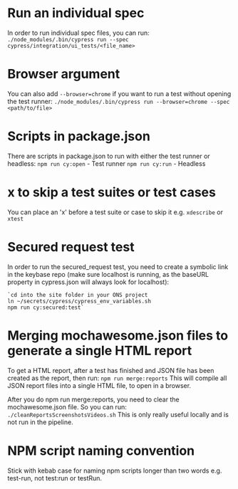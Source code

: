 # Run an individual spec
In order to run individual spec files, you can run:
    `./node_modules/.bin/cypress run --spec cypress/integration/ui_tests/<file_name>`

# Browser argument    
You can also add `--browser=chrome` if you want to run a test without opening the test runner:
    `./node_modules/.bin/cypress run --browser=chrome --spec <path/to/file>`
    
# Scripts in package.json
There are scripts in package.json to run with either the test runner or headless:
    `npm run cy:open` - Test runner
    `npm run cy:run` - Headless

# x to skip a test suites or test cases
You can place an 'x' before a test suite or case to skip it e.g. `xdescribe` or `xtest`

# Secured request test
In order to run the secured_request test, you need to create a symbolic link in the keybase repo (make sure localhost is
running, as the baseURL property in cypress.json will always look for localhost):
    
    `cd into the site folder in your ONS project
    ln ~/secrets/cypress/cypress_env_variables.sh
    npm run cy:secured:test`
       
# Merging mochawesome.json files to generate a single HTML report
To get a HTML report, after a test has finished and JSON file has been created as the report, then run:
    `npm run merge:reports`
This will compile all JSON report files into a single HTML file, to open in a browser.

After you do npm run merge:reports, you need to clear the mochawesome.json file. So you can run:
    `./cleanReportsScreenshotsVideos.sh`
This is only really useful locally and is not run in the pipeline.

# NPM script naming convention
Stick with kebab case for naming npm scripts longer than two words e.g. test-run, not test:run or testRun.